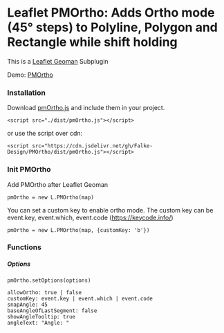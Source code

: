 # Leaflet PMOrtho: Adds Ortho mode (45° steps) to Polyline, Polygon and Rectangle while shift holding
This is a [Leaflet Geoman](https://github.com/geoman-io/leaflet-geoman) Subplugin 

Demo: [PMOrtho](https://falke-design.github.io/PMOrtho/)

### Installation
Download [pmOrtho.js](https://raw.githubusercontent.com/Falke-Design/PMOrtho/master/dist/pmOrtho.js) and include them in your project.

`<script src="./dist/pmOrtho.js"></script>`

or use the script over cdn:

`<script src="https://cdn.jsdelivr.net/gh/Falke-Design/PMOrtho/dist/pmOrtho.js"></script>`

### Init PMOrtho
Add PMOrtho after Leaflet Geoman

`pmOrtho = new L.PMOrtho(map)`

You can set a custom key to enable ortho mode. The custom key can be event.key, event.which, event.code (https://keycode.info/) 

`pmOrtho = new L.PMOrtho(map, {customKey: 'b'})`

### Functions
##### Options
`pmOrtho.setOptions(options)`
```
allowOrtho: true | false
customKey: event.key | event.which | event.code
snapAngle: 45
baseAngleOfLastSegment: false
showAngleTooltip: true
angleText: "Angle: "
```
